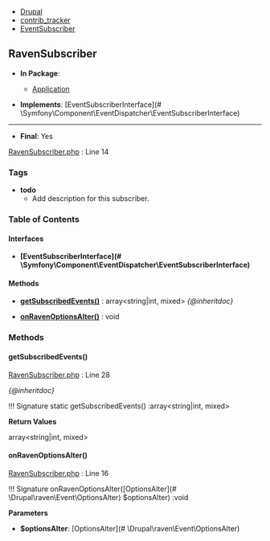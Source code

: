 
- [Drupal](../namespaces/drupal.md)
- [contrib_tracker](../namespaces/drupal-contrib-tracker.md)
- [EventSubscriber](../namespaces/drupal-contrib-tracker-eventsubscriber.md)


## RavenSubscriber


- **In Package**:
    - [Application](../packages/Application.md)
  
- **Implements**:
    [EventSubscriberInterface](# \Symfony\Component\EventDispatcher\EventSubscriberInterface)  

---


- **Final**: Yes



[RavenSubscriber.php](../files/web-modules-custom-contrib-tracker-src-eventsubscriber-ravensubscriber.md) : Line 14





### Tags

- **todo**
  - Add description for this subscriber.






### Table of Contents



#### Interfaces
- **[EventSubscriberInterface](# \Symfony\Component\EventDispatcher\EventSubscriberInterface)**







#### Methods
- **[getSubscribedEvents()](../classes/Drupal-contrib-tracker-EventSubscriber-RavenSubscriber.md#getsubscribedevents)**
           : array&lt;string|int, mixed&gt;
*{@inheritdoc}*

- **[onRavenOptionsAlter()](../classes/Drupal-contrib-tracker-EventSubscriber-RavenSubscriber.md#onravenoptionsalter)**
           : void









### Methods

#### getSubscribedEvents()

[RavenSubscriber.php](../files/web-modules-custom-contrib-tracker-src-eventsubscriber-ravensubscriber.md) : Line 28

*{@inheritdoc}*

!!! Signature
    static getSubscribedEvents() :array&lt;string|int, mixed&gt;









**Return Values**

array&lt;string|int, mixed&gt;



#### onRavenOptionsAlter()

[RavenSubscriber.php](../files/web-modules-custom-contrib-tracker-src-eventsubscriber-ravensubscriber.md) : Line 16


!!! Signature
    onRavenOptionsAlter([OptionsAlter](# \Drupal\raven\Event\OptionsAlter) $optionsAlter) :void




**Parameters**

- **$optionsAlter**: [OptionsAlter](# \Drupal\raven\Event\OptionsAlter)
    








